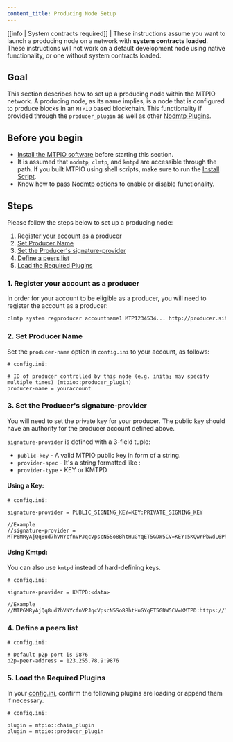```yaml
---
content_title: Producing Node Setup
---
```


[[info | System contracts required]]
| These instructions assume you want to launch a producing node on a network with **system contracts loaded**. These instructions will not work on a default development node using native functionality, or one without system contracts loaded.

## Goal

This section describes how to set up a producing node within the MTPIO network. A producing node, as its name implies, is a node that is configured to produce blocks in an `MTPIO` based blockchain. This functionality if provided through the `producer_plugin` as well as other [Nodmtp Plugins](../../03_plugins/index.md).

## Before you begin

* [Install the MTPIO software](../../../00_install/index.md) before starting this section.
* It is assumed that `nodmtp`, `clmtp`, and `kmtpd` are accessible through the path. If you built MTPIO using shell scripts, make sure to run the [Install Script](../../../00_install/01_build-from-source/01_shell-scripts/03_install-mtpio-binaries.md).
* Know how to pass [Nodmtp options](../../02_usage/00_nodmtp-options.md) to enable or disable functionality.

## Steps

Please follow the steps below to set up a producing node:

1. [Register your account as a producer](#1-register-your-account-as-a-producer)
2. [Set Producer Name](#2-set-producer-name)
3. [Set the Producer's signature-provider](#3-set-the-producers-signature-provider)
4. [Define a peers list](#4-define-a-peers-list)
5. [Load the Required Plugins](#5-load-the-required-plugins)

### 1. Register your account as a producer

In order for your account to be eligible as a producer, you will need to register the account as a producer:

```sh
clmtp system regproducer accountname1 MTP1234534... http://producer.site Antarctica
```

### 2. Set Producer Name

Set the `producer-name` option in `config.ini` to your account, as follows:

```console
# config.ini:

# ID of producer controlled by this node (e.g. inita; may specify multiple times) (mtpio::producer_plugin)
producer-name = youraccount
```

### 3. Set the Producer's signature-provider

You will need to set the private key for your producer. The public key should have an authority for the producer account defined above. 

`signature-provider` is defined with a 3-field tuple:
* `public-key` - A valid MTPIO public key in form of a string.
* `provider-spec` - It's a string formatted like <provider-type>:<data>
* `provider-type` - KEY or KMTPD

#### Using a Key:

```console
# config.ini:

signature-provider = PUBLIC_SIGNING_KEY=KEY:PRIVATE_SIGNING_KEY

//Example
//signature-provider = MTP6MRyAjQq8ud7hVNYcfnVPJqcVpscN5So8BhtHuGYqET5GDW5CV=KEY:5KQwrPbwdL6PhXujxW37FSSQZ1JiwsST4cqQzDeyXtP79zkvFD3
```

#### Using Kmtpd:
You can also use `kmtpd` instead of hard-defining keys. 

```console
# config.ini:

signature-provider = KMTPD:<data>   

//Example
//MTP6MRyAjQq8ud7hVNYcfnVPJqcVpscN5So8BhtHuGYqET5GDW5CV=KMTPD:https://127.0.0.1:88888
```

### 4. Define a peers list

```console
# config.ini:

# Default p2p port is 9876
p2p-peer-address = 123.255.78.9:9876
```

### 5. Load the Required Plugins

In your [config.ini](../index.md), confirm the following plugins are loading or append them if necessary. 

```console
# config.ini:

plugin = mtpio::chain_plugin
plugin = mtpio::producer_plugin
```
